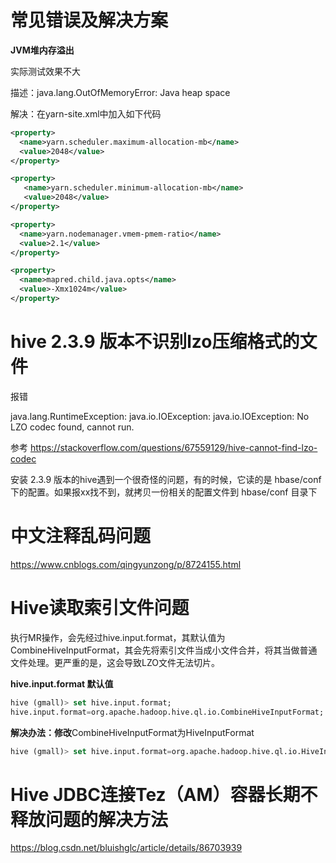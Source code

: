 # 常见错误及解决方案

**JVM堆内存溢出**

实际测试效果不大

描述：java.lang.OutOfMemoryError: Java heap space

解决：在yarn-site.xml中加入如下代码

```xml
<property>
  <name>yarn.scheduler.maximum-allocation-mb</name>
  <value>2048</value>
</property>

<property>
   <name>yarn.scheduler.minimum-allocation-mb</name>
   <value>2048</value>
</property>

<property>
  <name>yarn.nodemanager.vmem-pmem-ratio</name>
  <value>2.1</value>
</property>

<property>
  <name>mapred.child.java.opts</name>
  <value>-Xmx1024m</value>
</property>
```



# hive 2.3.9 版本不识别lzo压缩格式的文件

报错

java.lang.RuntimeException: java.io.IOException: java.io.IOException: No LZO codec found, cannot run.

参考 https://stackoverflow.com/questions/67559129/hive-cannot-find-lzo-codec



安装 2.3.9  版本的hive遇到一个很奇怪的问题，有的时候，它读的是  hbase/conf 下的配置。如果报xx找不到，就拷贝一份相关的配置文件到 hbase/conf 目录下



# 中文注释乱码问题

https://www.cnblogs.com/qingyunzong/p/8724155.html



# Hive读取索引文件问题

执行MR操作，会先经过hive.input.format，其默认值为CombineHiveInputFormat，其会先将索引文件当成小文件合并，将其当做普通文件处理。更严重的是，这会导致LZO文件无法切片。

**hive.input.format 默认值**

```sql
hive (gmall)> set hive.input.format;
hive.input.format=org.apache.hadoop.hive.ql.io.CombineHiveInputFormat;
```

**解决办法：修改**CombineHiveInputFormat为HiveInputFormat

```sql
hive (gmall)> set hive.input.format=org.apache.hadoop.hive.ql.io.HiveInputFormat;
```

# Hive JDBC连接Tez（AM）容器长期不释放问题的解决方法

https://blog.csdn.net/bluishglc/article/details/86703939

